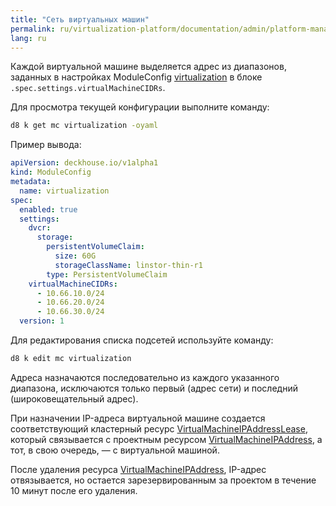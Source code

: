 ```yaml
---
title: "Сеть виртуальных машин"
permalink: ru/virtualization-platform/documentation/admin/platform-management/network/vm-network.html
lang: ru
---
```


Каждой виртуальной машине выделяется адрес из диапазонов, заданных в настройках ModuleConfig [virtualization](../../../reference/configuration.module.html#virtualization) в блоке `.spec.settings.virtualMachineCIDRs`.

Для просмотра текущей конфигурации выполните команду:

```bash
d8 k get mc virtualization -oyaml
```

Пример вывода:

```yaml
apiVersion: deckhouse.io/v1alpha1
kind: ModuleConfig
metadata:
  name: virtualization
spec:
  enabled: true
  settings:
    dvcr:
      storage:
        persistentVolumeClaim:
          size: 60G
          storageClassName: linstor-thin-r1
        type: PersistentVolumeClaim
    virtualMachineCIDRs:
      - 10.66.10.0/24
      - 10.66.20.0/24
      - 10.66.30.0/24
  version: 1
```

Для редактирования списка подсетей используйте команду:

```bash
d8 k edit mc virtualization
```

Адреса назначаются последовательно из каждого указанного диапазона, исключаются только первый (адрес сети) и последний (широковещательный адрес).

При назначении IP-адреса виртуальной машине создается соответствующий кластерный ресурс [VirtualMachineIPAddressLease](../../../../reference/cr.html#virtualmachineipaddresslease), который связывается с проектным ресурсом [VirtualMachineIPAddress](../../../../reference/cr.html#virtualmachineipaddress), а тот, в свою очередь, — с виртуальной машиной.

После удаления ресурса [VirtualMachineIPAddress](../../../../reference/cr.html#virtualmachineipaddress), IP-адрес отвязывается, но остается зарезервированным за проектом в течение 10 минут после его удаления.
